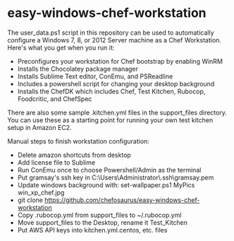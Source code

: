 # easy-windows-chef-workstation

The user\_data.ps1 script in this repository can be used to automatically configure a Windows 7, 8, or 2012 Server machine as a Chef Workstation.  Here's what you get when you run it:

* Preconfigures your workstation for Chef bootstrap by enabling WinRM
* Installs the Chocolatey package manager
* Installs Sublime Text editor, ConEmu, and PSReadline
* Includes a powershell script for changing your desktop background
* Installs the ChefDK which includes Chef, Test Kitchen, Rubocop, Foodcritic, and ChefSpec

There are also some sample .kitchen.yml files in the support\_files directory.  You can use these as a starting point for running your own test kitchen setup in Amazon EC2.

Manual steps to finish workstation configuration:

* Delete amazon shortcuts from desktop
* Add license file to Sublime
* Run ConEmu once to choose Powershell/Admin as the terminal
* Put gramsay's ssh key in C:\Users\Administrator\\.ssh\gramsay.pem
* Update windows background with: set-wallpaper.ps1 MyPics win\_xp\_chef.jpg
* git clone https://github.com/chefosaurus/easy-windows-chef-workstation
* Copy .rubocop.yml from support\_files to ~/.rubocop.yml
* Move support\_files to the Desktop, rename it Test\_Kitchen
* Put AWS API keys into kitchen.yml.centos, etc. files
